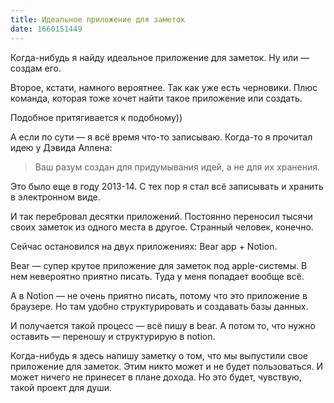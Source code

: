 ```yaml
---
title: Идеальное приложение для заметок
date: 1660151449
---
```

Когда-нибудь я найду идеальное приложение для заметок. Ну или — создам его.

Второе, кстати, намного вероятнее. Так как уже есть черновики. Плюс команда, которая тоже хочет найти такое приложение или создать.

Подобное притягивается к подобному))

А если по сути — я всё время что-то записываю. Когда-то я прочитал идею у Дэвида Аллена:

> Ваш разум создан для придумывания идей, а не для их хранения.

Это было еще в году 2013-14. С тех пор я стал всё записывать и хранить в электронном виде.

И так перебровал десятки приложений. Постоянно переносил тысячи своих заметок из одного места в другое. Странный человек, конечно.

Сейчас остановился на двух приложениях: Bear app + Notion. 

Bear — супер крутое приложение для заметок под apple-системы. В нем невероятно приятно писать. Туда у меня попадает вообще всё.

А в Notion — не очень приятно писать, потому что это приложение в браузере. Но там удобно структурировать и создавать базы данных.

И получается такой процесс — всё пишу в bear. А потом то, что нужно оставить — переношу и структурирую в notion.

Когда-нибудь я здесь напишу заметку о том, что мы выпустили свое приложение для заметок. Этим никто может и не будет пользоваться. И может ничего не принесет в плане дохода. Но это будет, чувствую, такой проект для души.